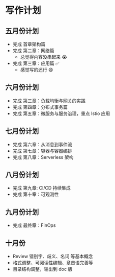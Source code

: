 # 写作计划

## 五月份计划

- 完成 首章架构篇
- 完成 第二章：网络篇 
	- 总觉得内容没串起来 😭
- 完成 第三章：应用篇  ✅
	- 感觉写的还行 😄

## 六月份计划

- 完成 第三章：负载均衡与网关的实践
- 完成 第四章：分布式事务篇
- 完成 第五章：微服务与服务治理，重点 Istio 应用 

## 七月份计划

- 完成 第六章：从消息到事件流
- 完成 第七章：容器与容器编排
- 完成 第八章：Serverless 架构

## 八月份计划

- 完成 第九章: CI/CD 持续集成
- 完成 第十章：可观测性

## 九月份计划

- 完成 最终章：FinOps

## 十月份

- Review 错别字、歧义、名词 等基本概念
- 格式调整、可阅读性编辑、章首语完善等
- 目录结构调整，输出到 doc 版